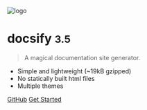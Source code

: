 <!-- _coverpage.md -->

![logo](https://docsify.js.org/_media/icon.svg)

# docsify <small>3.5</small>

> A magical documentation site generator.

* Simple and lightweight (~19kB gzipped)
* No statically built html files
* Multiple themes

[GitHub](https://github.com/QingWei-Li/docsify/)
[Get Started](#ReadMe)